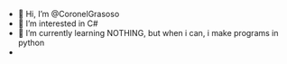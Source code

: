 - 👋 Hi, I’m @CoronelGrasoso
- 👀 I’m interested in C#
- 🌱 I’m currently learning NOTHING, but when i can, i make programs in python
- 
